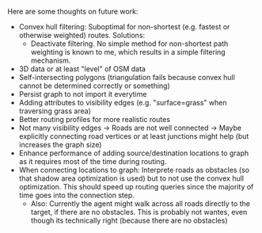 Here are some thoughts on future work:

* Convex hull filtering: Suboptimal for non-shortest (e.g. fastest or otherwise weighted) routes. Solutions:
    * Deactivate filtering. No simple method for non-shortest path weighting is known to me, which results in a simple filtering mechanism.
* 3D data or at least "level" of OSM data
* Self-intersecting polygons (triangulation fails because convex hull cannot be determined correctly or something)
* Persist graph to not import it everytime
* Adding attributes to visibility edges (e.g. "surface=grass" when traversing grass area)
* Better routing profiles for more realistic routes
* Not many visibility edges → Roads are not well connected → Maybe explicitly connecting road vertices or at least junctions might help (but increases the graph size)
* Enhance performance of adding source/destination locations to graph as it requires most of the time during routing.
* When connecting locations to graph: Interprete roads as obstacles (so that shadow area optimization is used) but to not use the convex hull optimization. This should speed up routing queries since the majority of time goes into the connection step.
	* Also: Currently the agent might walk across all roads directly to the target, if there are no obstacles. This is probably not wantes, even though its technically right (because there are no obstacles)
